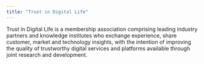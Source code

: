 ```yaml
---
title: "Trust in Digital Life"
---
```


Trust in Digital Life is a membership association comprising leading industry partners and knowledge institutes who exchange experience, share customer, market and technology insights, with the intention of improving the quality of trustworthy digital services and platforms available through joint research and development.

